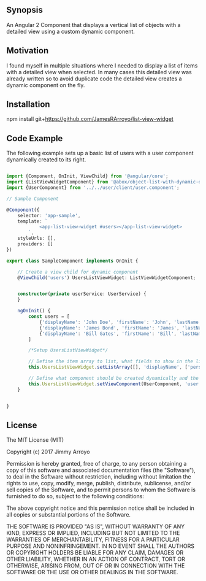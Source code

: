 ## Synopsis

An Angular 2 Component that displays a vertical list of objects with a detailed view using a custom dynamic component.

## Motivation

I found myself in multiple situations where I needed to display a list of items with a detailed view when selected. In many cases this detailed view was already written so to avoid duplicate code the detailed view creates a dynamic component on the fly.

## Installation

npm install git+https://github.com/JamesRArroyo/list-view-widget

## Code Example

The following example sets up a basic list of users with a user component dynamically created to its right. 

```typescript

import {Component, OnInit, ViewChild} from '@angular/core';
import {ListViewWidgetComponent} from '@abox/object-list-with-dynamic-detail';
import {UserComponent} from '../../user/client/user.component';

// Sample Component

@Component({
    selector: 'app-sample',
    template: `
            <app-list-view-widget #users></app-list-view-widget>
        `,
    styleUrls: [],
    providers: []
})

export class SampleComponent implements OnInit {

    // Create a view child for dynamic component
    @ViewChild('users') UsersListViewWidget: ListViewWidgetComponent;


    constructor(private userService: UserService) {
    }

    ngOnInit() {
        const users = [
            {'displayName': 'John Doe', 'firstName': 'John', 'lastName': 'Doe'},
            {'displayName': 'James Bond', 'firstName': 'James', 'lastName': 'Bond'},
            {'displayName': 'Bill Gates', 'firstName': 'Bill', 'lastName': 'Gates'}
        ]

        /*Setup UsersListViewWidget*/

        // Define the item array to list, what fields to show in the list and a material design icon to show
        this.UsersListViewWidget.setListArray([], 'displayName', ['person']);

        // Define what component should be created dynamically and the variable to bind the selected value in the list to inside of the dynamic component.
        this.UsersListViewWidget.setViewComponent(UserComponent, 'user');
    }


}
```

## License

The MIT License (MIT)

Copyright (c) 2017 Jimmy Arroyo

Permission is hereby granted, free of charge, to any person obtaining a copy of this software and associated documentation files (the "Software"), to deal in the Software without restriction, including without limitation the rights to use, copy, modify, merge, publish, distribute, sublicense, and/or sell copies of the Software, and to permit persons to whom the Software is furnished to do so, subject to the following conditions:

The above copyright notice and this permission notice shall be included in all copies or substantial portions of the Software.

THE SOFTWARE IS PROVIDED "AS IS", WITHOUT WARRANTY OF ANY KIND, EXPRESS OR IMPLIED, INCLUDING BUT NOT LIMITED TO THE WARRANTIES OF MERCHANTABILITY, FITNESS FOR A PARTICULAR PURPOSE AND NONINFRINGEMENT. IN NO EVENT SHALL THE AUTHORS OR COPYRIGHT HOLDERS BE LIABLE FOR ANY CLAIM, DAMAGES OR OTHER LIABILITY, WHETHER IN AN ACTION OF CONTRACT, TORT OR OTHERWISE, ARISING FROM, OUT OF OR IN CONNECTION WITH THE SOFTWARE OR THE USE OR OTHER DEALINGS IN THE SOFTWARE.